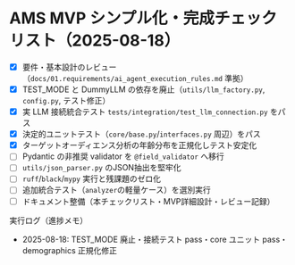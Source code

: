 # AMS MVP シンプル化・完成チェックリスト（2025-08-18）

- [x] 要件・基本設計のレビュー（`docs/01.requirements/ai_agent_execution_rules.md` 準拠）
- [x] TEST_MODE と DummyLLM の依存を廃止（`utils/llm_factory.py`, `config.py`, テスト修正）
- [x] 実 LLM 接続統合テスト `tests/integration/test_llm_connection.py` をパス
- [x] 決定的ユニットテスト（`core/base.py`/`interfaces.py` 周辺）をパス
- [x] ターゲットオーディエンス分析の年齢分布を正規化しテスト安定化
- [ ] Pydantic の非推奨 validator を `@field_validator` へ移行
- [ ] `utils/json_parser.py` のJSON抽出を堅牢化
- [ ] `ruff`/`black`/`mypy` 実行と残課題のゼロ化
- [ ] 追加統合テスト（`analyzer`の軽量ケース）を選別実行
- [ ] ドキュメント整備（本チェックリスト・MVP詳細設計・レビュー記録）

実行ログ（進捗メモ）
- 2025-08-18: TEST_MODE 廃止・接続テスト pass・core ユニット pass・demographics 正規化修正

